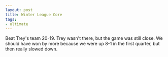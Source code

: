 ```yaml
---
layout: post
title: Winter League Core
tags:
- ultimate
---
```


Beat Trey's team 20-19. Trey wasn't there, but the game was still close. We should have won by more because we were up 8-1 in the first quarter, but then really slowed down.
